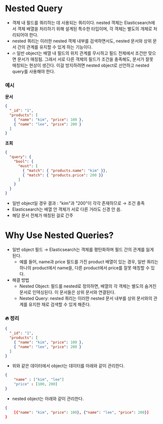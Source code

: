 # Nested Query
- 객체 내 필드를 쿼리하는 데 사용되는 쿼리이다. nested 객체는 Elasticsearch에서 객체 배열을 처리하기 위해 설계된 특수한 타입이며, 각 객체는 별도의 개체로 처리되어야 한다.
- nested 쿼리는 이러한 nested 객체 내부를 검색하면서도, nested 문서와 상위 문서 간의 관계를 유지할 수 있게 하는 기능이다.
- 🔥 일반 object는 배열 내 필드의 위치 관계를 무시하고 필드 전체에서 조건만 맞으면 문서가 매칭됨. 그래서 서로 다른 객체의 필드가 조건을 충족해도, 문서가 잘못 매칭되는 현상이 생긴다. 이걸 방지하려면 nested object로 선언하고 nested query를 사용해야 한다.

### 예시

**문서**
```json
{
  "_id": "1",
  "products": [
    { "name": "kim", "price": 100 },
    { "name": "lee", "price": 200 }
  ]
}
```

**조회**
```json
{
  "query": {
    "bool": {
      "must": [
        { "match": { "products.name": "kim" }},
        { "match": { "products.price": 200 }}
      ]
    }
  }
}
```
- 일반 object일 경우 결과 : "kim"과 "200"이 각각 존재하므로 → 조건 충족
- Elasticsearch는 배열 안 객체가 서로 다른 거라도 신경 안 씀.
- 해당 문서 전체가 매칭된 걸로 간주

# Why Use Nested Queries?
- 일반 object 필드 → Elasticsearch는 객체를 평탄화하며 필드 간의 관계를 잃게 된다.
  - 예를 들어, name과 price 필드를 가진 product 배열이 있는 경우, 일반 쿼리는 하나의 product에서 name을, 다른 product에서 price를 잘못 매칭할 수 있다.
- 해결 방법
  - Nested Object: 필드를 nested로 정의하면, 배열의 각 객체는 별도의 숨겨진 문서로 인덱싱된다. 이 문서들은 상위 문서와 연결된다.
  - Nested Query: nested 쿼리는 이러한 nested 문서 내부를 상위 문서와의 관계를 유지한 채로 검색할 수 있게 해준다.

### 🔥 정리
```json
{
  "_id": "1",
  "products": [
    { "name": "kim", "price": 100 },
    { "name": "lee", "price": 200 }
  ]
}
```
- 위와 같은 데이터에서 object는 데이터를 아래와 같이 관리한다.
```json
{
    "name" : ["kim", "lee"]
    "price" : [100, 200]
}
```

- nested object는 아래와 같이 관리한다.
```json
{
    [{"name": "kim", "price": 100}, {"name": "lee", "price": 200}]
}
```